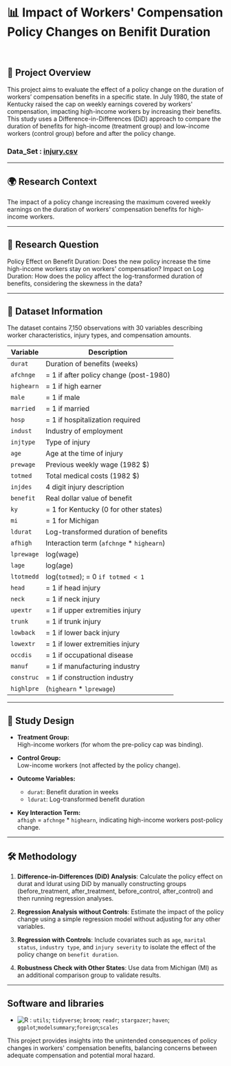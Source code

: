 # 📊 **Impact of Workers' Compensation Policy Changes on Benifit Duration** 
<br>

## 📝 **Project Overview**
<p>This project aims to evaluate the effect of a policy change on the duration of workers’ compensation benefits in a specific state. In July 1980, the state of Kentucky raised the cap on weekly earnings covered by workers' compensation, impacting high-income workers by increasing their benefits. This study uses a Difference-in-Differences (DiD) approach to compare the duration of benefits for high-income (treatment group) and low-income workers (control group) before and after the policy change.</p>

### Data_Set : [injury.csv]()

---

## 🌍 **Research Context**
The impact of a policy change increasing the maximum covered weekly earnings on the duration of workers' compensation benefits for high-income workers.

---

## 📄 **Research Question**
Policy Effect on Benefit Duration: Does the new policy increase the time high-income workers stay on workers' compensation?
Impact on Log Duration: How does the policy affect the log-transformed duration of benefits, considering the skewness in the data?

---

## 💼 **Dataset Information**
The dataset contains 7,150 observations with 30 variables describing worker characteristics, injury types, and compensation amounts.

| **Variable**          | **Description** |
|-----------------------|-----------------|
| `durat`               | Duration of benefits (weeks) |
| `afchnge`             | = 1 if after policy change (post-1980) |
| `highearn`            | = 1 if high earner |
| `male`                | = 1 if male |
| `married`             | = 1 if married |
| `hosp`                | = 1 if hospitalization required |
| `indust`              | Industry of employment |
| `injtype`             | Type of injury |
| `age`                 | Age at the time of injury |
| `prewage`             | Previous weekly wage (1982 $) |
| `totmed`              | Total medical costs (1982 $) |
| `injdes`              | 4 digit injury description|
| `benefit`             | Real dollar value of benefit |
| `ky`                  | = 1 for Kentucky (0 for other states) |
| `mi`                  | = 1 for Michigan |
| `ldurat`              | Log-transformed duration of benefits |
| `afhigh`              | Interaction term (`afchnge` * `highearn`) |
| `lprewage`            | log(wage) |
| `lage`                | log(age) |
|`ltotmedd`             | log(`totmed`); = 0 `if totmed < 1`
| `head`                | = 1 if head injury |
| `neck`                | = 1 if neck injury |
| `upextr`              | = 1 if upper extremities injury |
| `trunk`               | = 1 if trunk injury |
| `lowback`             | = 1 if lower back injury |
| `lowextr`             | = 1 if lower extremities injury |
| `occdis`              | = 1 if occupational disease |
| `manuf`               | = 1 if manufacturing industry |
| `construc`            | = 1 if construction industry |
| `highlpre`            | (`highearn` * `lprewage`) |

---

## 🧪 Study Design
- **Treatment Group:**  
  High-income workers (for whom the pre-policy cap was binding).

- **Control Group:**  
  Low-income workers (not affected by the policy change).

- **Outcome Variables:**  
  - `durat`: Benefit duration in weeks  
  - `ldurat`: Log-transformed benefit duration

- **Key Interaction Term:**  
  `afhigh` = `afchnge` * `highearn`, indicating high-income workers post-policy change.

---

## 🛠️ **Methodology**
1. **Difference-in-Differences (DiD) Analysis**:
   Calculate the policy effect on durat and ldurat using DiD by manually constructing groups (before_treatment, after_treatment, before_control, after_control) and then running regression analyses.

2. **Regression Analysis without Controls**:
Estimate the impact of the policy change using a simple regression model without adjusting for any other variables.

3. **Regression with Controls**:
Include covariates such as `age`, `marital status`, `industry type`, and `injury severity` to isolate the effect of the policy change on `benefit duration`.

4. **Robustness Check with Other States**:
Use data from Michigan (MI) as an additional comparison group to validate results.

---

## Software and libraries
- ![R](https://img.shields.io/badge/r-%23276DC3.svg?style=flat&logo=r&logoColor=white)  :
`utils`; `tidyverse`; `broom`; `readr`; `stargazer`; `haven`; `ggplot`;`modelsummary`;`foreign`;`scales`

<p>This project provides insights into the unintended consequences of policy changes in workers' compensation benefits, balancing concerns between adequate compensation and potential moral hazard.</p>



